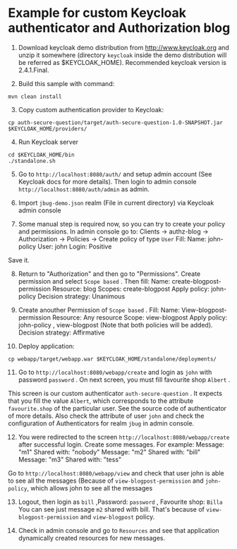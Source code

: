 Example for custom Keycloak authenticator and Authorization blog
================================================================

1) Download keycloak demo distribution from http://www.keycloak.org and unzip it somewhere (directory `keycloak` inside the demo distribution will be referred as $KEYCLOAK_HOME). 
Recommended keycloak version is 2.4.1.Final.

2) Build this sample with command:

````
mvn clean install
````

3) Copy custom authentication provider to Keycloak:

````
cp auth-secure-question/target/auth-secure-question-1.0-SNAPSHOT.jar $KEYCLOAK_HOME/providers/
````

4) Run Keycloak server

````
cd $KEYCLOAK_HOME/bin
./standalone.sh
````

5) Go to `http://localhost:8080/auth/` and setup admin account (See Keycloak docs for more details). Then login to admin console `http://localhost:8080/auth/admin` as admin.
 
6) Import `jbug-demo.json` realm (File in current directory) via Keycloak admin console

7) Some manual step is required now, so you can try to create your policy and permissions. In admin console go to:
Clients -> authz-blog -> Authorization -> Policies -> Create policy of type `User`
 Fill:
 Name: john-policy
 User: john
 Login: Positive
 
 Save it.
 
8) Return to "Authorization" and then go to "Permissions". Create permission and select `Scope based` . Then fill:
Name: create-blogpost-permission
Resource: blog
Scopes: create-blogpost
Apply policy: john-policy
Decision strategy: Unanimous

9) Create anouther Permission of `Scope based` . Fill:
Name: View-blogpost-permission
Resource: Any resource
Scope: view-blogpost
Apply policy: john-policy , view-blogpost (Note that both policies will be added).
Decision strategy: Affirmative

10) Deploy application:

````
cp webapp/target/webapp.war $KEYCLOAK_HOME/standalone/deployments/
````

11) Go to `http://localhost:8080/webapp/create` and login as `john` with password `password` . 
On next screen, you must fill favourite shop `Albert` . 

This screen is our custom authenticator `auth-secure-question` . It expects that you fill the value `Albert`, which corresponds to the attribute
`favourite.shop` of the particular user. See the source code of authenticator of more details. Also check the attribute of user `john` and check the configuration 
 of Authenticators for realm `jbug` in admin console.
 
12) You were redirected to the screen `http://localhost:8080/webapp/create` after successful login. Create some messages. For example:
Message: "m1" Shared with: "nobody"
Message: "m2" Shared with: "bill"
Message: "m3" Shared with: "tess"

Go to `http://localhost:8080/webapp/view` and check that user john is able to see all the messages (Because of `view-blogpost-permission` and `john-policy`, which allows john to 
see all the messages
 
13) Logout, then login as `bill` ,Password: `password` , Favourite shop: `Billa`
You can see just message `m2` shared with bill. That's because of `view-blogpost-permission` and `view-blogpost` policy. 

14) Check in admin console and go to `Resources` and see that application dynamically created resources for new messages.



